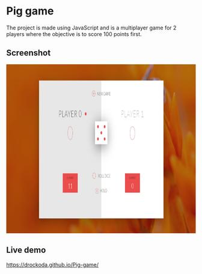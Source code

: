 # Pig game
The project is made using JavaScript and is a multiplayer game for 2 players where the objective is to score 100 points first.

## Screenshot
<img src="ss.JPG" height=450px>

## Live demo
https://drockoda.github.io/Pig-game/
